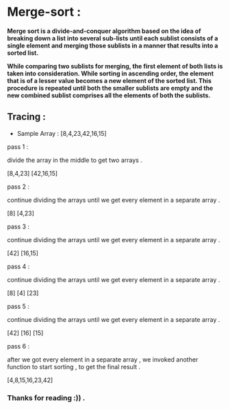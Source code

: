 # Merge-sort : 

**Merge sort is a divide-and-conquer algorithm based on the idea of breaking down a list into several sub-lists until each sublist consists of a single element and merging those sublists in a manner that results into a sorted list.**

**While comparing two sublists for merging, the first element of both lists is taken into consideration. While sorting in ascending order, the element that is of a lesser value becomes a new element of the sorted list. This procedure is repeated until both the smaller sublists are empty and the new combined sublist comprises all the elements of both the sublists.**

## Tracing : 

* Sample Array : [8,4,23,42,16,15] 

pass 1 :

divide the array in the middle to get two arrays . 

[8,4,23]
[42,16,15]

pass 2 : 

continue dividing the arrays until we get every element in a separate array . 

[8]
[4,23]

pass 3 : 

continue dividing the arrays until we get every element in a separate array . 

[42]
[16,15]

pass 4 : 

continue dividing the arrays until we get every element in a separate array . 

[8]
[4]
[23]

pass 5 : 

continue dividing the arrays until we get every element in a separate array . 

[42]
[16]
[15]

pass 6 : 

after we got every element in a separate array , we invoked another function to start sorting , to get the final result . 

[4,8,15,16,23,42]


### Thanks for reading :)) . 
